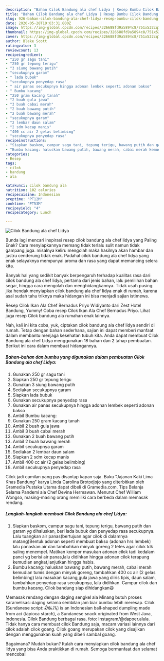 ```yaml
---
description: "Bahan Cilok Bandung ala chef Lidya | Resep Bumbu Cilok Bandung ala chef Lidya Yang Enak Dan Lezat"
title: "Bahan Cilok Bandung ala chef Lidya | Resep Bumbu Cilok Bandung ala chef Lidya Yang Enak Dan Lezat"
slug: 926-bahan-cilok-bandung-ala-chef-lidya-resep-bumbu-cilok-bandung-ala-chef-lidya-yang-enak-dan-lezat
date: 2020-05-28T19:03:31.800Z
image: https://img-global.cpcdn.com/recipes/326688fd9a5894c8/751x532cq70/cilok-bandung-ala-chef-lidya-foto-resep-utama.jpg
thumbnail: https://img-global.cpcdn.com/recipes/326688fd9a5894c8/751x532cq70/cilok-bandung-ala-chef-lidya-foto-resep-utama.jpg
cover: https://img-global.cpcdn.com/recipes/326688fd9a5894c8/751x532cq70/cilok-bandung-ala-chef-lidya-foto-resep-utama.jpg
author: Blake Scott
ratingvalue: 3
reviewcount: 13
recipeingredient:
- "250 gr sagu tani"
- "250 gr tepung terigu"
- "3 siung bawang putih"
- "secukupnya garam"
- " lada bubuk"
- "secukupnya penyedap rasa"
- " air panas secukupnya hingga adonan lembek seperti adonan bakso"
- " Bumbu kacang"
- "250 gram kacang tanah"
- "2 buah gula jawa"
- "3 buah cabai merah"
- "2 buah bawang putih"
- "2 buah bawang merah"
- "secukupnya garam"
- "2 lembar daun salam"
- "2 sdm kecap manis"
- "400 cc air 2 gelas belimbing"
- "secukupnya penyedap rasa"
recipeinstructions:
- "Siapkan baskom, campur sagu tani, tepung terigu, bawang putih dan garam yg dihaluskan, beri lada bubuk dan penyedap rasa secukupnya. Lalu tuangkan air panas(bertujuan agar cilok di dalamnya matang)Bentuk adonan seperti membuat bakso (adonan hrs lembek) lalu panaskan air dan tambahkan minyak goreng 2 tetes agar cilok tdk saling menempel. Matikan kompor masukan adonan cilok tadi kedalam panci yg berisi air panas,lalu didihkan hingga adonan cilok terapung kemudian angkat,lanjutkan hingga habis."
- "Bumbu kacang: haluskan bawang putih, bawang merah, cabai merah kemudian tumis dengan minyak goreng, tambahkan 400 cc air (2 gelas belimbing) lalu masukan kacang,gula jawa yang diiris tipis, daun salam, tambahkan penyedap rasa secukupnya, lalu didihkan. Campur cilok dan bumbu kacang. Cilok bandung siap dihidangkan😃"
categories:
- Resep
tags:
- cilok
- bandung
- ala

katakunci: cilok bandung ala 
nutrition: 102 calories
recipecuisine: Indonesian
preptime: "PT12M"
cooktime: "PT53M"
recipeyield: "4"
recipecategory: Lunch

---
```



![Cilok Bandung ala chef Lidya](https://img-global.cpcdn.com/recipes/326688fd9a5894c8/751x532cq70/cilok-bandung-ala-chef-lidya-foto-resep-utama.jpg)

Bunda lagi mencari inspirasi resep cilok bandung ala chef lidya yang Paling Enak? Cara menyiapkannya memang tidak terlalu sulit namun tidak gampang juga. misalnya keliru mengolah maka hasilnya akan hambar dan justru cenderung tidak enak. Padahal cilok bandung ala chef lidya yang enak selayaknya mempunyai aroma dan rasa yang dapat memancing selera kita.

Banyak hal yang sedikit banyak berpengaruh terhadap kualitas rasa dari cilok bandung ala chef lidya, pertama dari jenis bahan, lalu pemilihan bahan segar, hingga cara mengolah dan menghidangkannya. Tidak usah pusing jika hendak menyiapkan cilok bandung ala chef lidya enak di rumah, karena asal sudah tahu triknya maka hidangan ini bisa menjadi sajian istimewa.

Resep Cilok Ikan Ala Chef Bernadus Priyo Widiyanto dari Zest Hotel Bandung, Yummy! Coba resep Cilok Ikan Ala Chef Bernadus Priyo. Lihat juga resep Cilok bandung ala rumahan enak lainnya.


Nah, kali ini kita coba, yuk, ciptakan cilok bandung ala chef lidya sendiri di rumah. Tetap dengan bahan sederhana, sajian ini dapat memberi manfaat dalam membantu menjaga kesehatan tubuh kita. Anda dapat membuat Cilok Bandung ala chef Lidya menggunakan 18 bahan dan 2 tahap pembuatan. Berikut ini cara dalam membuat hidangannya.

<!--inarticleads1-->

##### Bahan-bahan dan bumbu yang digunakan dalam pembuatan Cilok Bandung ala chef Lidya:

1. Gunakan 250 gr sagu tani
1. Siapkan 250 gr tepung terigu
1. Gunakan 3 siung bawang putih
1. Sediakan secukupnya garam
1. Siapkan  lada bubuk
1. Gunakan secukupnya penyedap rasa
1. Gunakan  air panas secukupnya hingga adonan lembek seperti adonan bakso
1. Ambil  Bumbu kacang:
1. Gunakan 250 gram kacang tanah
1. Ambil 2 buah gula jawa
1. Ambil 3 buah cabai merah
1. Gunakan 2 buah bawang putih
1. Ambil 2 buah bawang merah
1. Ambil secukupnya garam
1. Sediakan 2 lembar daun salam
1. Siapkan 2 sdm kecap manis
1. Ambil 400 cc air (2 gelas belimbing)
1. Ambil secukupnya penyedap rasa


Cilok jadi camilan yang pas disantap kapan saja. Buku &#34;Jajanan Kaki Lima Khas Bandung&#34; karya Linda Carolina Brotodjojo yang diterbitkan oleh Gramedia Pustaka Utama dapat dibeli di Gramedia.com. Tips Belanja Selama Pandemi ala Chef Devina Hermawan. Menurut Chef William Wongso, masing-masing orang memiliki cara berbeda dalam memasak rendang. 

<!--inarticleads2-->

##### Langkah-langkah membuat Cilok Bandung ala chef Lidya:

1. Siapkan baskom, campur sagu tani, tepung terigu, bawang putih dan garam yg dihaluskan, beri lada bubuk dan penyedap rasa secukupnya. Lalu tuangkan air panas(bertujuan agar cilok di dalamnya matang)Bentuk adonan seperti membuat bakso (adonan hrs lembek) lalu panaskan air dan tambahkan minyak goreng 2 tetes agar cilok tdk saling menempel. Matikan kompor masukan adonan cilok tadi kedalam panci yg berisi air panas,lalu didihkan hingga adonan cilok terapung kemudian angkat,lanjutkan hingga habis.
1. Bumbu kacang: haluskan bawang putih, bawang merah, cabai merah kemudian tumis dengan minyak goreng, tambahkan 400 cc air (2 gelas belimbing) lalu masukan kacang,gula jawa yang diiris tipis, daun salam, tambahkan penyedap rasa secukupnya, lalu didihkan. Campur cilok dan bumbu kacang. Cilok bandung siap dihidangkan😃


Memasak rendang dengan daging sengkel ala Minang butuh proses karamelisasi daging selama sembilan jam biar bumbu lebih meresap. Cilok (Sundanese script: ᮎᮤᮜᮧᮊ᮪) is an Indonesian ball-shaped dumpling made from aci (tapioca starch), a Sundanese snack originated from West Java, Indonesia. Cilok Bandung berbagai rasa. foto: Instagram/@dapoer.alula. Tidak hanya cara membuat cilok Bandung saja, macam variasi lainnya dari cilok adalah cilok goang. Cilok goang merupakan cilok yang disajikan dengan menggunakan kuah yang diberi sambal goang. 

Bagaimana? Mudah bukan? Itulah cara menyiapkan cilok bandung ala chef lidya yang bisa Anda praktikkan di rumah. Semoga bermanfaat dan selamat mencoba!
